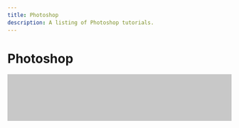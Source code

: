 ```yaml
---
title: Photoshop
description: A listing of Photoshop tutorials.
---
```


# Photoshop

![Tutorial Hero Image](../assets/hero_placeholder.png)
